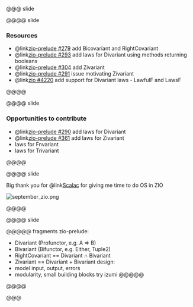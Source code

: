 @@@ slide

@@@@ slide

### Resources

* @link[zio-prelude #279](https://github.com/zio/zio-prelude/pull/279) add Bicovariant and RightCovariant 
* @link[zio-prelude #293](https://github.com/zio/zio-prelude/pull/293) add laws for Divariant using methods returning booleans
* @link[zio-prelude #304](https://github.com/zio/zio-prelude/pull/304) add Zivariant
* @link[zio-prelude #291](https://github.com/zio/zio-prelude/issues/291) issue motivating Zivariant
* @link[zio #4220](https://github.com/zio/zio/pull/4220) add support for Divariant laws - LawfulF and LawsF

@@@@

@@@@ slide

### Opportunities to contribute

* @link[zio-prelude #290](https://github.com/zio/zio-prelude/issues/290) add laws for Divariant
* @link[zio-prelude #361](https://github.com/zio/zio-prelude/issues/361) add laws for Zivariant
* laws for Fnvariant
* laws for Trivariant

@@@@

@@@@ slide

Big thank you for @link[Scalac](https://scalac.io/) for giving me time to do OS in ZIO

![september_zio.png](images/september_zio.png)

@@@@

@@@@ slide

@@@@@ fragments
zio-prelude:  
* Divariant (Profunctor, e.g. A => B)
* Bivariant (Bifunctor, e.g. Either, Tuple2)
* RightCovariant == Divariant ∩ Bivariant
* Zivariant == Divariant + Bivariant
design:
* model input, output, errors
* modularity, small building blocks
try izumi
@@@@@

@@@@

@@@